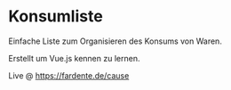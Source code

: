 # Konsumliste

Einfache Liste zum Organisieren des Konsums von Waren.

Erstellt um Vue.js kennen zu lernen.

Live @ https://fardente.de/cause
